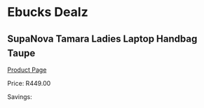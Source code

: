 
# Ebucks Dealz
## SupaNova Tamara Ladies Laptop Handbag  Taupe
[Product Page](https://www.ebucks.com/web/shop/productSelected.do?prodId=1218233789&catId=1218007340)

Price: R449.00

Savings: 


	